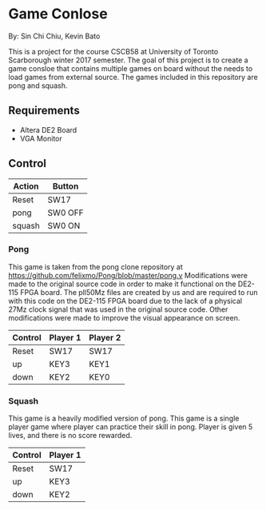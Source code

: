 
# Game Conlose

By: Sin Chi Chiu, Kevin Bato

This is a project for the course CSCB58 at University of Toronto Scarborough winter 2017 semester.
The goal of this project is to create a game consloe that contains multiple games on board without
the needs to load games from external source. The games included in this repository are pong and 
squash. 

## Requirements
* Altera DE2 Board
* VGA Monitor


## Control
Action | Button
-------|--------
Reset  | SW17
pong   | SW0 OFF
squash | SW0 ON	



### Pong

This game is taken from the pong clone repository at https://github.com/felixmo/Pong/blob/master/pong.v
Modifications were made to the original source code in order to make it functional on the DE2-115 FPGA 
board. The pll50Mz files are created by us and are required to run with this code on the DE2-115 FPGA 
board due to the lack of a physical 27Mz clock signal that was used in the original source code. Other
modifications were made to improve the visual appearance on screen.

Control | Player 1	| Player 2
--------|-----------|----------
Reset  	| SW17		| SW17
up   	| KEY3		| KEY1
down	| KEY2		| KEY0



### Squash
This game is a heavily modified version of pong. This game is a single player game where player can 
practice their skill in pong. Player is given 5 lives, and there is no score rewarded.

Control | Player 1	
--------|----------
Reset  	| SW17		
up   	| KEY3		
down	| KEY2		
